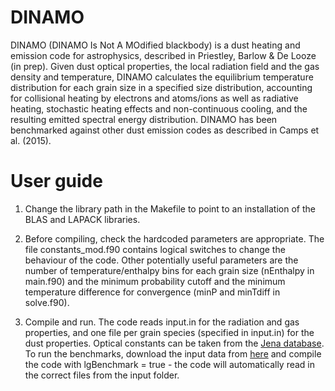 # DINAMO
DINAMO (DINAMO Is Not A MOdified blackbody) is a dust heating and emission code for astrophysics, 
described in Priestley, Barlow & De Looze (in prep).
Given dust optical properties, the local radiation field and the gas density and temperature, 
DINAMO calculates the equilibrium temperature distribution for each grain size in a specified 
size distribution, accounting for collisional heating by electrons and atoms/ions as well as 
radiative heating, stochastic heating effects and non-continuous cooling, 
and the resulting emitted spectral energy distribution. DINAMO has been benchmarked 
against other dust emission codes as described in Camps et al. (2015).

# User guide
1. Change the library path in the Makefile to point to an installation of the BLAS and LAPACK libraries.

2. Before compiling, check the hardcoded parameters are appropriate. The file constants_mod.f90 contains logical switches to change the behaviour of the code. Other potentially useful parameters are the number of temperature/enthalpy bins for each grain size (nEnthalpy in main.f90) and the minimum probability cutoff and the minimum temperature difference for convergence (minP and minTdiff in solve.f90).

3. Compile and run. The code reads input.in for the radiation and gas properties, and one file per grain species (specified in input.in) for the dust properties. Optical constants can be taken from the [Jena database](https://www.astro.uni-jena.de/Laboratory/OCDB/). To run the benchmarks, download the input data from [here](http://www.shg.ugent.be/html/index.html) and compile the code with lgBenchmark = true - the code will automatically read in the correct files from the input folder.
